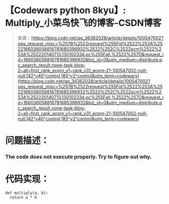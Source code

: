 <!--yml
category: codewars
date: 2022-08-13 11:38:15
-->

# 【Codewars python 8kyu】: Multiply_小菜鸟快飞的博客-CSDN博客

> 来源：[https://blog.csdn.net/qq_36362028/article/details/100547002?ops_request_misc=%257B%2522request%255Fid%2522%253A%2522166036058816781685396932%2522%252C%2522scm%2522%253A%252220140713.130102334.pc%255Fall.%2522%257D&request_id=166036058816781685396932&biz_id=0&utm_medium=distribute.pc_search_result.none-task-blog-2~all~first_rank_ecpm_v1~rank_v31_ecpm-21-100547002-null-null.142^v40^control,185^v2^control&utm_term=codewars](https://blog.csdn.net/qq_36362028/article/details/100547002?ops_request_misc=%257B%2522request%255Fid%2522%253A%2522166036058816781685396932%2522%252C%2522scm%2522%253A%252220140713.130102334.pc%255Fall.%2522%257D&request_id=166036058816781685396932&biz_id=0&utm_medium=distribute.pc_search_result.none-task-blog-2~all~first_rank_ecpm_v1~rank_v31_ecpm-21-100547002-null-null.142^v40^control,185^v2^control&utm_term=codewars)

# 问题描述：

### The code does not execute properly. Try to figure out why.

# 代码实现：

```
def multiply(a, b):
  return a * b
```